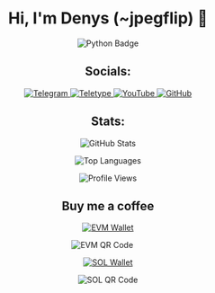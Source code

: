 <h1 align="center">Hi, I'm Denys (~jpegflip) 👋</h1>

<p align="center">
  <img src="https://img.shields.io/badge/Programming%20Language-Python-3776AB?style=for-the-badge&logo=python&logoColor=white" alt="Python Badge">
</p>

<h2 align="center">Socials:</h2>

<p align="center">
  <a href="https://t.me/arbyzeru" target="_blank">
    <img src="https://img.shields.io/badge/Telegram-26A5E4?style=for-the-badge&logo=telegram&logoColor=white" alt="Telegram">
  </a>
  <a href="https://teletype.in/@akcrypto" target="_blank">
    <img src="https://img.shields.io/badge/Teletype-2D2D2D?style=for-the-badge&logo=teletype&logoColor=white" alt="Teletype">
  </a>
  <a href="https://www.youtube.com/@arbyzeru" target="_blank">
    <img src="https://img.shields.io/badge/YouTube-FF0000?style=for-the-badge&logo=youtube&logoColor=white" alt="YouTube">
  </a>
  <a href="https://github.com/deKibi" target="_blank">
    <img src="https://img.shields.io/badge/GitHub-181717?style=for-the-badge&logo=github&logoColor=white" alt="GitHub">
  </a>
</p>

<h2 align="center">Stats:</h2>

<p align="center">
  <img src="https://github-profile-summary-cards.vercel.app/api/cards/stats?username=deKibi&theme=dark" alt="GitHub Stats">
</p>

<p align="center">
  <img src="https://github-readme-stats.vercel.app/api/top-langs/?username=deKibi&layout=compact&theme=dark" alt="Top Languages">
</p>

<p align="center">
  <img src="https://komarev.com/ghpvc/?username=deKibi&style=flat-square&color=blue" alt="Profile Views">
</p>

<h2 align="center">Buy me a coffee</h2>

<p align="center">
  <a href="https://evmscan.io/address/0x79002fD8bA43a5BFd26CD237BaC0a3677fcA9e55" target="_blank">
    <img src="https://img.shields.io/badge/EVM-0x79002fD8bA43a5BFd26CD237BaC0a3677fcA9e55-5277C3?style=for-the-badge" alt="EVM Wallet">
  </a>
  
</p>

<p align="center">
  <img src="https://api.qrserver.com/v1/create-qr-code/?size=150x150&data=0x79002fD8bA43a5BFd26CD237BaC0a3677fcA9e55" alt="EVM QR Code" style="margin-right: 20px;">
</p>

<p align="center">
  <a href="https://solscan.io/address/Fskayrpu1BQhPz333F6Q8WfQL3Kt2kWEv4U5y82gm5Hh" target="_blank">
    <img src="https://img.shields.io/badge/SOL-Fskayrpu1BQhPz333F6Q8WfQL3Kt2kWEv4U5y82gm5Hh-FC6C85?style=for-the-badge" alt="SOL Wallet">
  </a>
</p>

<p align="center">
  <img src="https://api.qrserver.com/v1/create-qr-code/?size=150x150&data=Fskayrpu1BQhPz333F6Q8WfQL3Kt2kWEv4U5y82gm5Hh" alt="SOL QR Code">
</p>
